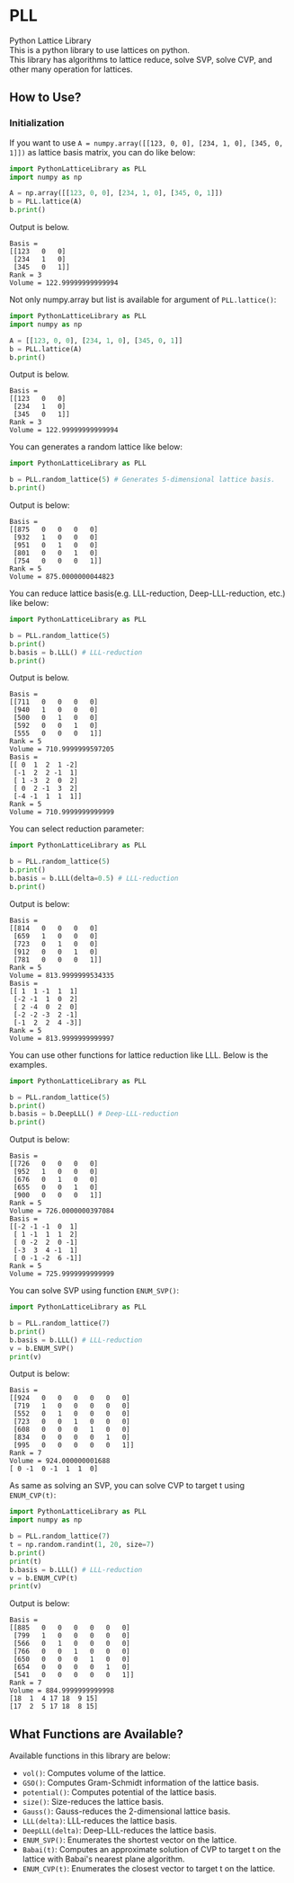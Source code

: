 # PLL
Python Lattice Library<br>
This is a python library to use lattices on python.<br>
This library has algorithms to lattice reduce, solve SVP, solve CVP, and other many operation for lattices.

## How to Use?
### Initialization
If you want to use ```A = numpy.array([[123, 0, 0], [234, 1, 0], [345, 0, 1]])``` as lattice basis matrix, you can do like below:

```Python
import PythonLatticeLibrary as PLL
import numpy as np

A = np.array([[123, 0, 0], [234, 1, 0], [345, 0, 1]])
b = PLL.lattice(A)
b.print()
```
Output is below.

```
Basis =
[[123   0   0]
 [234   1   0]
 [345   0   1]]
Rank = 3
Volume = 122.99999999999994
```

Not only numpy.array but list is available for argument of ``PLL.lattice()``:

```Python
import PythonLatticeLibrary as PLL
import numpy as np

A = [[123, 0, 0], [234, 1, 0], [345, 0, 1]]
b = PLL.lattice(A)
b.print()
```
Output is below.

```
Basis =
[[123   0   0]
 [234   1   0]
 [345   0   1]]
Rank = 3
Volume = 122.99999999999994
```

You can generates a random lattice like below:

```Python
import PythonLatticeLibrary as PLL

b = PLL.random_lattice(5) # Generates 5-dimensional lattice basis.
b.print()
```

Output is below:

```
Basis =
[[875   0   0   0   0]
 [932   1   0   0   0]
 [951   0   1   0   0]
 [801   0   0   1   0]
 [754   0   0   0   1]]
Rank = 5
Volume = 875.0000000044823
```

You can reduce lattice basis(e.g. LLL-reduction, Deep-LLL-reduction, etc.) like below:

```Python
import PythonLatticeLibrary as PLL

b = PLL.random_lattice(5)
b.print()
b.basis = b.LLL() # LLL-reduction
b.print()
```

Output is below.

```
Basis =
[[711   0   0   0   0]
 [940   1   0   0   0]
 [500   0   1   0   0]
 [592   0   0   1   0]
 [555   0   0   0   1]]
Rank = 5
Volume = 710.9999999597205
Basis =
[[ 0  1  2  1 -2]
 [-1  2  2 -1  1]
 [ 1 -3  2  0  2]
 [ 0  2 -1  3  2]
 [-4 -1  1  1  1]]
Rank = 5
Volume = 710.9999999999999
```

You can select reduction parameter:

```Python
import PythonLatticeLibrary as PLL

b = PLL.random_lattice(5)
b.print()
b.basis = b.LLL(delta=0.5) # LLL-reduction
b.print()
```

Output is below:

```
Basis =
[[814   0   0   0   0]
 [659   1   0   0   0]
 [723   0   1   0   0]
 [912   0   0   1   0]
 [781   0   0   0   1]]
Rank = 5
Volume = 813.9999999534335
Basis =
[[ 1  1 -1  1  1]
 [-2 -1  1  0  2]
 [ 2 -4  0  2  0]
 [-2 -2 -3  2 -1]
 [-1  2  2  4 -3]]
Rank = 5
Volume = 813.9999999999997
```

You can use other functions for lattice reduction like LLL. Below is the examples.

```Python
import PythonLatticeLibrary as PLL

b = PLL.random_lattice(5)
b.print()
b.basis = b.DeepLLL() # Deep-LLL-reduction
b.print()
```

Output is below:

```
Basis =
[[726   0   0   0   0]
 [952   1   0   0   0]
 [676   0   1   0   0]
 [655   0   0   1   0]
 [900   0   0   0   1]]
Rank = 5
Volume = 726.0000000397084
Basis =
[[-2 -1 -1  0  1]
 [ 1 -1  1  1  2]
 [ 0 -2  2  0 -1]
 [-3  3  4 -1  1]
 [ 0 -1 -2  6 -1]]
Rank = 5
Volume = 725.9999999999999
```

You can solve SVP using function ``ENUM_SVP()``:

```Python
import PythonLatticeLibrary as PLL

b = PLL.random_lattice(7)
b.print()
b.basis = b.LLL() # LLL-reduction
v = b.ENUM_SVP()
print(v)
```

Output is below:

```
Basis =
[[924   0   0   0   0   0   0]
 [719   1   0   0   0   0   0]
 [552   0   1   0   0   0   0]
 [723   0   0   1   0   0   0]
 [608   0   0   0   1   0   0]
 [834   0   0   0   0   1   0]
 [995   0   0   0   0   0   1]]
Rank = 7
Volume = 924.000000001688
[ 0 -1  0 -1  1  1  0]
```

As same as solving an SVP, you can solve CVP to target t using ``ENUM_CVP(t)``:

```Python
import PythonLatticeLibrary as PLL
import numpy as np

b = PLL.random_lattice(7)
t = np.random.randint(1, 20, size=7)
b.print()
print(t)
b.basis = b.LLL() # LLL-reduction
v = b.ENUM_CVP(t)
print(v)
```

Output is below:

```
Basis =
[[885   0   0   0   0   0   0]
 [799   1   0   0   0   0   0]
 [566   0   1   0   0   0   0]
 [766   0   0   1   0   0   0]
 [650   0   0   0   1   0   0]
 [654   0   0   0   0   1   0]
 [541   0   0   0   0   0   1]]
Rank = 7
Volume = 884.9999999999998
[18  1  4 17 18  9 15]
[17  2  5 17 18  8 15]
```

## What Functions are Available?
Available functions in this library are below:
- ```vol()```: Computes volume of the lattice.
- ```GSO()```: Computes Gram-Schmidt information of the lattice basis.
- ```potential()```: Computes potential of the lattice basis.
- ```size()```: Size-reduces the lattice basis.
- ```Gauss()```: Gauss-reduces the 2-dimensional lattice basis.
- ```LLL(delta)```: LLL-reduces the lattice basis.
- ```DeepLLL(delta)```: Deep-LLL-reduces the lattice basis.
- ```ENUM_SVP()```: Enumerates the shortest vector on the lattice.
- ````Babai(t)````: Computes an approximate solution of CVP to target t on the lattice with Babai's nearest plane algorithm.
- ```ENUM_CVP(t)```: Enumerates the closest vector to target t on the lattice.